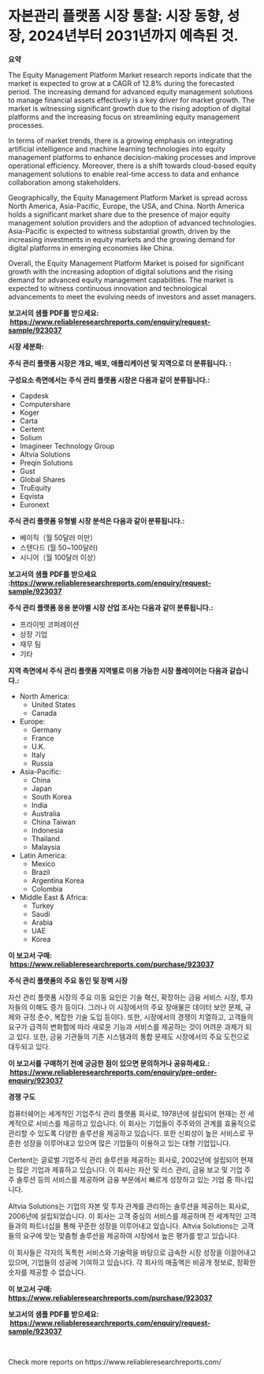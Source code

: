 <p><h1>자본관리 플랫폼 시장 통찰: 시장 동향, 성장, 2024년부터 2031년까지 예측된 것.</h1></p><p><strong>요약</strong></p>
<p><p>The Equity Management Platform Market research reports indicate that the market is expected to grow at a CAGR of 12.8% during the forecasted period. The increasing demand for advanced equity management solutions to manage financial assets effectively is a key driver for market growth. The market is witnessing significant growth due to the rising adoption of digital platforms and the increasing focus on streamlining equity management processes.</p><p>In terms of market trends, there is a growing emphasis on integrating artificial intelligence and machine learning technologies into equity management platforms to enhance decision-making processes and improve operational efficiency. Moreover, there is a shift towards cloud-based equity management solutions to enable real-time access to data and enhance collaboration among stakeholders.</p><p>Geographically, the Equity Management Platform Market is spread across North America, Asia-Pacific, Europe, the USA, and China. North America holds a significant market share due to the presence of major equity management solution providers and the adoption of advanced technologies. Asia-Pacific is expected to witness substantial growth, driven by the increasing investments in equity markets and the growing demand for digital platforms in emerging economies like China.</p><p>Overall, the Equity Management Platform Market is poised for significant growth with the increasing adoption of digital solutions and the rising demand for advanced equity management capabilities. The market is expected to witness continuous innovation and technological advancements to meet the evolving needs of investors and asset managers.</p></p>
<p><strong>보고서의 샘플 PDF를 받으세요: &nbsp;<a href="https://www.reliableresearchreports.com/enquiry/request-sample/923037">https://www.reliableresearchreports.com/enquiry/request-sample/923037</a></strong></p>
<p><strong>시장 세분화:</strong></p>
<p><strong> 주식 관리 플랫폼 시장은 개요, 배포, 애플리케이션 및 지역으로 더 분류됩니다. :</strong></p>
<p><strong>구성요소 측면에서는 주식 관리 플랫폼 시장은 다음과 같이 분류됩니다.:</strong></p>
<p><ul><li>Capdesk</li><li>Computershare</li><li>Koger</li><li>Carta</li><li>Certent</li><li>Solium</li><li>Imagineer Technology Group</li><li>Altvia Solutions</li><li>Preqin Solutions</li><li>Gust</li><li>Global Shares</li><li>TruEquity</li><li>Eqvista</li><li>Euronext</li></ul></p>
<p><strong> 주식 관리 플랫폼 유형별 시장 분석은 다음과 같이 분류됩니다.:</strong></p>
<p><ul><li>베이직（월 50달러 미만）</li><li>스탠다드 (월 50~100달러)</li><li>시니어（월 100달러 이상）</li></ul></p>
<p><strong>보고서의 샘플 PDF를 받으세요 :<a href="https://www.reliableresearchreports.com/enquiry/request-sample/923037">https://www.reliableresearchreports.com/enquiry/request-sample/923037</a></strong></p>
<p><strong> 주식 관리 플랫폼 응용 분야별 시장 산업 조사는 다음과 같이 분류됩니다.:</strong></p>
<p><ul><li>프라이빗 코퍼레이션</li><li>상장 기업</li><li>재무 팀</li><li>기타</li></ul></p>
<p><strong>지역 측면에서 주식 관리 플랫폼 지역별로 이용 가능한 시장 플레이어는 다음과 같습니다.:</strong></p>
<p><ul>
    <li>
        North America:
        <ul>
            <li>United States</li>
            <li>Canada</li>
        </ul>
    </li>
    <li>
        Europe:
        <ul>
            <li>Germany</li>
            <li>France</li>
            <li>U.K.</li>
            <li>Italy</li>
            <li>Russia</li>
        </ul>
    </li>
    <li>
        Asia-Pacific:
        <ul>
            <li>China</li>
            <li>Japan</li>
            <li>South Korea</li>
            <li>India</li>
            <li>Australia</li>
            <li>China Taiwan</li>
            <li>Indonesia</li>
            <li>Thailand</li>
            <li>Malaysia</li>
        </ul>
    </li>
    <li>
        Latin America:
        <ul>
            <li>Mexico</li>
            <li>Brazil</li>
            <li>Argentina Korea</li>
            <li>Colombia</li>
        </ul>
    </li>
    <li>
        Middle East & Africa:
        <ul>
            <li>Turkey</li>
            <li>Saudi</li>
            <li>Arabia</li>
            <li>UAE</li>
            <li>Korea</li>
        </ul>
    </li>
    </ul></p>
<p><strong>이 보고서 구매: &nbsp;<a href="https://www.reliableresearchreports.com/purchase/923037">https://www.reliableresearchreports.com/purchase/923037</a></strong></p>
<p><strong>주식 관리 플랫폼의 주요 동인 및 장벽 시장</strong></p>
<p><p>자산 관리 플랫폼 시장의 주요 이동 요인은 기술 혁신, 확장하는 금융 서비스 시장, 투자자들의 이해도 증가 등이다. 그러나 이 시장에서의 주요 장애물은 데이터 보안 문제, 규제와 규정 준수, 복잡한 기술 도입 등이다. 또한, 시장에서의 경쟁이 치열하고, 고객들의 요구가 급격히 변화함에 따라 새로운 기능과 서비스를 제공하는 것이 어려운 과제가 되고 있다. 또한, 금융 기관들의 기존 시스템과의 통합 문제도 시장에서의 주요 도전으로 대두되고 있다.</p></p>
<p><strong>이 보고서를 구매하기 전에 궁금한 점이 있으면 문의하거나 공유하세요.: &nbsp;<a href="https://www.reliableresearchreports.com/enquiry/pre-order-enquiry/923037">https://www.reliableresearchreports.com/enquiry/pre-order-enquiry/923037</a></strong></p>
<p><strong>경쟁 구도</strong></p>
<p><p>컴퓨터쉐어는 세계적인 기업주식 관리 플랫폼 회사로, 1978년에 설립되어 현재는 전 세계적으로 서비스를 제공하고 있습니다. 이 회사는 기업들이 주주와의 관계를 효율적으로 관리할 수 있도록 다양한 솔루션을 제공하고 있습니다. 또한 신뢰성이 높은 서비스로 꾸준한 성장을 이루어내고 있으며 많은 기업들이 이용하고 있는 대형 기업입니다. </p><p>Certent는 글로벌 기업주식 관리 솔루션을 제공하는 회사로, 2002년에 설립되어 현재는 많은 기업과 제휴하고 있습니다. 이 회사는 자산 및 리스 관리, 금융 보고 및 기업 주주 솔루션 등의 서비스를 제공하며 금융 부문에서 빠르게 성장하고 있는 기업 중 하나입니다.</p><p>Altvia Solutions는 기업의 자본 및 투자 관계를 관리하는 솔루션을 제공하는 회사로, 2006년에 설립되었습니다. 이 회사는 고객 중심의 서비스를 제공하며 전 세계적인 고객들과의 파트너십을 통해 꾸준한 성장을 이루어내고 있습니다. Altvia Solutions는 고객들의 요구에 맞는 맞춤형 솔루션을 제공하여 시장에서 높은 평가를 받고 있습니다.</p><p>이 회사들은 각자의 독특한 서비스와 기술력을 바탕으로 급속한 시장 성장을 이끌어내고 있으며, 기업들의 성공에 기여하고 있습니다. 각 회사의 매출액은 비공개 정보로, 정확한 숫자를 제공할 수 없습니다.</p></p>
<p><strong>이 보고서 구매: &nbsp; <a href="https://www.reliableresearchreports.com/purchase/923037">https://www.reliableresearchreports.com/purchase/923037</a></strong></p>
<p><strong>보고서의 샘플 PDF를 받으세요: &nbsp;<a href="https://www.reliableresearchreports.com/enquiry/request-sample/923037">https://www.reliableresearchreports.com/enquiry/request-sample/923037</a></strong><strong></strong></p>
<p>&nbsp;</p>
<p>Check more reports on https://www.reliableresearchreports.com/</p>
